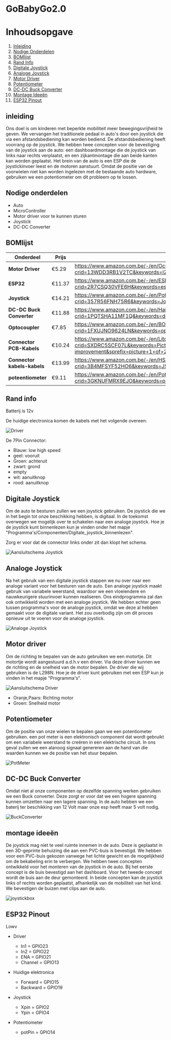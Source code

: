 # GoBabyGo2.0

# Inhoudsopgave
1. [Inleiding](#inleiding)
2. [Nodige Onderdelen](#nodige-onderdelen)
3. [BOMlijst](#bomlijst)
4. [Rand Info](#rand-info)
5. [Digitale Joystick](#digitale-joystick)
6. [Analoge Joystick](#analoge-joystick)
7. [Motor Driver](#motor-driver)
8. [Potentiometer](#potentiometer)
9. [DC-DC Buck Converter](#dc-dc-buck-converter)
10. [Montage Ideeën](#montage-ideeën)
11. [ESP32 Pinout](#esp32-pinout)

## inleiding
Ons doel is om kinderen met beperkte mobiliteit meer bewegingsvrijheid te geven. We vervangen het traditionele pedaal in auto's door een joystick die via een afstandsbediening kan worden bediend. De afstandsbediening heeft voorrang op de joystick. We hebben twee concepten voor de bevestiging van de joystick aan de auto: een dashboardmontage die de joystick van links naar rechts verplaatst, en een zijkantmontage die aan beide kanten kan worden geplaatst. Het brein van de auto is een ESP die de joystickinvoer leest en de motoren aanstuurt. Omdat de positie van de voorwielen niet kan worden ingelezen met de bestaande auto hardware, gebruiken we een potentiometer om dit probleem op te lossen.

## Nodige onderdelen

- Auto
- MicroController
- Motor driver voor te kunnen sturen
- Joystick
- DC-DC Converter

## BOMlijst
| **Onderdeel**            | **Prijs** | **Link**                                                                                                                                                                                                                                                                |
|--------------------------|-----------|-------------------------------------------------------------------------------------------------------------------------------------------------------------------------------------------------------------------------------------------------------------------------|
| **Motor Driver**         | €5.29     | https://www.amazon.com.be/-/en/OcioDual-Stepper-Electronics-Projects-Raspberry/dp/B07YNR5KWP/ref=sr_1_10?crid=13WDD3RB1V2TC&keywords=l298n+motor+driver&qid=1695624708&sprefix=l298n+motor+driver%2Caps%2C69&sr=8-10                                                    |
| **ESP32**                | €11.37    | https://www.amazon.com.be/-/en/ESP-32S-Development-Antenna-Bluetooth-Arduino/dp/B07XH45MWW/ref=sr_1_27?crid=2R7CSQ30VFE6H&keywords=esp32&qid=1695629494&sprefix=esp32%2Caps%2C166&sr=8-27&th=1                                                                          |
| **Joystick**             | €14.21    | https://www.amazon.com.be/-/en/Potentiometer-JH-D202X-R2-Controller-Photography-Accessories/dp/B09J2C4DN5/ref=sr_1_3?crid=357R56FNH75R6&keywords=Joystick+potentiometer+JH-D202X-R4+10K&qid=1695624613&sprefix=joystick+potentiometer+jh-d202x-r4+10k%2Caps%2C66&sr=8-3 |
| **DC-DC Buck Converter** | €11.88    | https://www.amazon.com.be/-/en/Hailege-Converter-1-25-36V-Adjustable-Step-down/dp/B07XRF9NWP/ref=sr_1_7?crid=1PQTSHA11MF1Q&keywords=dc+to+dc+buck+converter+adjustable&qid=1695628749&sprefix=dc+to+dc+buck+converter+adjustable%2Caps%2C71&sr=8-7                      |
| **Optocoupler** | €7.85    | https://www.amazon.com.be/-/en/BOJACK-Optocoupler-Installation-Spacing-Package/dp/B08CXKZ98W/ref=sr_1_6?crid=1FXUJNO9624LN&keywords=optocoupler&qid=1695634939&sprefix=optocoupler%2Caps%2C69&sr=8-6                      |
| **Connector PCB-Kabels** | €10.24    | https://www.amazon.com.be/-/en/Litorange-Female-2-54mm-JST-XH-Connector/dp/B086W9HB3M/ref=sr_1_1?crid=SXDRC5SCF07L&keywords=Picture+1+of+24+Click+to+enlarge+Have+one+to+sell%3F+Sell+it+yourself+Terminal+Board+Connectors+JST+Male+Female&qid=1695648512&s=home-improvement&sprefix=picture+1+of+24+click+to+enlarge+have+one+to+sell+sell+it+yourself+terminal+board+connectors+jst+male+female%2Chome-improvement%2C199&sr=1-1                      |
| **Connector kabels-kabels** | €13.99    | https://www.amazon.com.be/-/en/HSeaMall-Connector-Female-Housing-Assortment/dp/B0716WZ6RW/ref=sr_1_12?crid=3B4MFSYF52HO6&keywords=JST+conector+set&qid=1696247641&s=home-improvement&sprefix=jst+conector+set%2Chome-improvement%2C66&sr=1-12                     |
| **poteentiometer** | €9.11    | https://www.amazon.com.be/-/en/Potentiometer-Rotating-Automotive-Electronics-Multimedia/dp/B09BJMFVMZ/ref=sr_1_11?crid=3GKNUFMRX9EJO&keywords=potentiometer+10k&qid=1696248212&s=home-improvement&sprefix=potentiometer+10k%2Chome-improvement%2C259&sr=1-11                      |


## Rand info

Batterij is 12v 

De huidige electronica komen de kabels met het volgende overeen:

![Driver](./Img/DriverPicture.jpg)

De 7Pin Connector:
- Blauw: low high speed
- geel: vooruit
- Groen: achteruit
- zwart: grond
- empty
- wit: aanuitknop
- rood: aanuitknop

## Digitale Joystick
Om de auto te besturen zullen we een joystick gebruiken. De joystick die we in het begin tot onze beschikking hebben, is digitaal. 
In de toekomst overwegen we mogelijk over te schakelen naar een analoge joystick. Hoe je de joystick kunt binnenlezen kun je vinden onder het mapje "Programma's/Componenten/Digitale_joystick_binnenlezen".

Zorg er voor dat de connector links onder zit dan klopt het schema.

![Aansluitschema Joystick](./Img/Aansluitschema_Joystick.jpg)

## Analoge Joystick
Na het gebruik van een digitale joystick stappen we nu over naar een analoge variant voor het besturen van de auto. Een analoge joystick maakt gebruik van variabele weerstand, waardoor we een vloeiendere en
nauwkeurigere stuurinvoer kunnen realiseren. Ons eindprogramma zal dan ook ontwikkeld worden met een analoge joystick. We hebben echter geen tussen programma's voor de analoge joystick, omdat we deze al hebben
gemaakt voor de digitale variant. Het zou overbodig zijn om dit proces opnieuw uit te voeren voor de analoge joystick.

![Analoge Joystick](./Img/Analoge_Joystick.png)

## Motor driver
Om de richting te bepalen van de auto gebruiken we een motortje. Dit motortje wordt aangestuurd a.d.h.v een driver. 
Via deze driver kunnen we de richting en de snelheid van de motor bepalen. De driver die wij gebruiken is de L298N.
Hoe je de driver kunt gebruiken met een ESP kun je vinden in het mapje "Programma's".

![Aansluitschema Driver](./Img/Aansluitschema%20L298N%20H-brug.jpg) 

- Oranje,Paars: Richting motor
- Groen: Snelheid motor

## Potentiometer
Om de positie van onze wielen te bepalen gaan we een potentiometer gebruiken. een pot meter is een elektronisch component 
dat wordt gebruikt om een variabele weerstand te creëren in een elektrische circuit. In ons geval zullen we een alanoog signaal
genereren aan de hand van die waarden kunnen we de positie van het stuur bepalen.

![PotMeter](./Img/PotMeter.png)

## DC-DC Buck Converter
Omdat niet al onze componenten op dezelfde spanning werken gebruiken we een Buck converter. Deze zorgt er voor dat we een hogere spanning
kunnen omzetten naar een lagere spanning. In de auto hebben we een baterij ter beschikking van 12 Volt maar onze esp heeft maar 5 volt nodig. 

![BuckConverter](./Img/DC_DC_BuckConverter.jpg)

## montage ideeën
De joystick mag niet te veel ruimte innemen in de auto. Deze is geplaatst in een 3D-geprinte behuizing die aan een PVC-buis is bevestigd. We hebben voor een PVC-buis gekozen vanwege het lichte gewicht en de
mogelijkheid om de bekabeling erin te verbergen. We hebben twee concepten ontwikkeld voor het monteren van de joystick in de auto. Bij het eerste concept is de buis bevestigd aan het dashboard. Voor het tweede
concept wordt de buis aan de deur gemonteerd. In beide concepten kan de joystick links of rechts worden geplaatst, afhankelijk van de mobiliteit van het kind. We bevestigen de buizen met clips aan de auto.

![joystickbox](./Img/montage_3D.jpg)

## ESP32 Pinout
Lowv
- Driver
  - In1 = GPIO23
  - In2 = GPIO22
  - ENA = GPIO21
  - Channel = GPIO13

- Huidige elektronica
  - Forward = GPIO15
  - Backward = GPIO19
- Joystick
  - Xpin = GPIO2
  - Ypin = GPIO4

- Potentiometer
  - potPin = GPIO14
